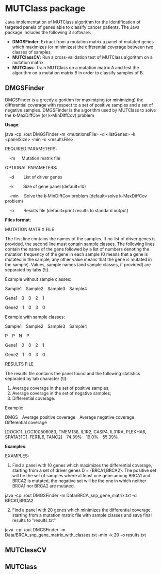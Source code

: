 # MUTClass package
Java implementation of MUTClass algorithm for the identification of targeted panels of genes able to classify cancer patients.
The Java package includes the following 3 software:
- **DMGSFinder**: Extract from a mutation matrix a panel of mutated genes which maximizes (or minimizes) the differential coverage between two classes of samples.
- **MUTClassCV**: Run a cross-validation test of MUTClass algorithm on a mutation matrix 
- **MUTClass**: Train MUTClass on a mutation matrix A and test the algorithm on a mutation matrix B in order to classify samples of B.


## DMGSFinder
DMGSFinder is a greedy algorithm for maximizing (or minimizing) the differential coverage with respect to a set of positive samples and a set of negative samples.
DMGSFinder is the algorithm used by MUTClass to solve the k-MaxDiffCov (or k-MinDiffCov) problem


**Usage**:

java -cp ./out DMGSFinder -m \<mutationsFile\> -d \<listGenes\> -k \<panelSize\> -min -o \<resultsFile\>
		
REQUIRED PARAMETERS:

&emsp;-m &emsp; Mutation matrix file

OPTIONAL PARAMETERS:

&emsp;-d &emsp;&emsp;List of driver genes

&emsp;-k &emsp;&emsp;Size of gene panel (default=10)

&emsp;-min &emsp;Solve the k-MinDiffCov problem (default=solve k-MaxDiffCov problem)

&emsp;-o &emsp;&emsp;Results file (default=print results to standard output)


**Files format**:

MUTATION MATRIX FILE

The first line contains the names of the samples.
If no list of driver genes is provided, the second line must contain sample classes.
The following lines contain the name of the gene followed by a list of numbers denoting the mutation frequency of the gene in each sample (0 means that a gene is mutated in the sample, any other value means that the gene is mutated in the sample).
Values, sample names (and sample classes, if provided) are separated by tabs (\t).

Example without sample classes:

Sample1&emsp;Sample2&emsp;Sample3&emsp;Sample4

Gene1&emsp;0&emsp;0&emsp;2&emsp;1

Gene2&emsp;1&emsp;0&emsp;3&emsp;0


Example with sample classes:

Sample1&emsp;Sample2&emsp;Sample3&emsp;Sample4

P&emsp;P&emsp;N&emsp;P

Gene1&emsp;0&emsp;0&emsp;2&emsp;1

Gene2&emsp;1&emsp;0&emsp;3&emsp;0

RESULTS FILE

The results file contains the panel found and the following statistics separated by tab character (\t): 
1. Average coverage in the set of positive samples;	
2. Average coverage in the set of negative samples;
3. Differential coverage.

Example:

DMGS&emsp;Average positive coverage&emsp;Average negative coverage&emsp;Differential coverage

[DOCK11, LOC100506083, TMEM138, IL1R2, CASP4, IL31RA, PLEKHA6, SPATA31C1, FER1L6, TANC2]&emsp;74.39%&emsp;19.0%&emsp;55.39%


**Examples**:

EXAMPLES:

1. Find a panel with 10 genes which maximizes the differential coverage, starting from a set of driver genes D = {BRCA1,BRCA2}. The positive set will be the set of samples where at least one gene among BRCA1 and BRCA2 is mutated, the negative set will be the one in which neither BRCA1 nor BRCA2 are mutated.


java -cp ./out DMGSFinder -m Data/BRCA_snp_gene_matrix.txt -d BRCA1,BRCA2


2. Find a panel with 20 genes which minimizes the differential coverage, starting from a mutation matrix file with sample classes and save final results to "results.txt"


java -cp ./out DMGSFinder -m Data/BRCA_snp_gene_matrix_with_classes.txt -min -k 20 -o results.txt


## MUTClassCV

## MUTClass
